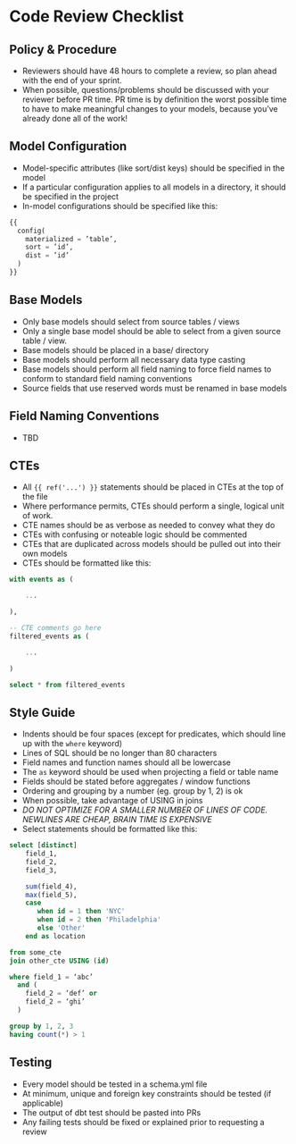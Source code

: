 # Code Review Checklist


## Policy & Procedure

- Reviewers should have 48 hours to complete a review, so plan ahead with the end of your sprint.
- When possible, questions/problems should be discussed with your reviewer before PR time. PR time is by definition the worst possible time to have to make meaningful changes to your models, because you’ve already done all of the work!

## Model Configuration

- Model-specific attributes (like sort/dist keys) should be specified in the model
- If a particular configuration applies to all models in a directory, it should be specified in the project
- In-model configurations should be specified like this:

```python
{{
  config(
    materialized = ’table’,
    sort = ’id’,
    dist = ’id’
  )
}}
```

## Base Models

- Only base models should select from source tables / views
- Only a single base model should be able to select from a given source table / view.
- Base models should be placed in a base/ directory
- Base models should perform all necessary data type casting
- Base models should perform all field naming to force field names to conform to standard field naming conventions
- Source fields that use reserved words must be renamed in base models

## Field Naming Conventions

- TBD

## CTEs

- All `{{ ref('...') }}` statements should be placed in CTEs at the top of the file
- Where performance permits, CTEs should perform a single, logical unit of work.
- CTE names should be as verbose as needed to convey what they do
- CTEs with confusing or noteable logic should be commented
- CTEs that are duplicated across models should be pulled out into their own models
- CTEs should be formatted like this:

``` sql
with events as (

	...

),

-- CTE comments go here
filtered_events as (

	...

)

select * from filtered_events
```

## Style Guide

- Indents should be four spaces (except for predicates, which should line up with the `where` keyword)
- Lines of SQL should be no longer than 80 characters
- Field names and function names should all be lowercase
- The `as` keyword should be used when projecting a field or table name
- Fields should be stated before aggregates / window functions
- Ordering and grouping by a number (eg. group by 1, 2) is ok
- When possible, take advantage of USING in joins
- *DO NOT OPTIMIZE FOR A SMALLER NUMBER OF LINES OF CODE. NEWLINES ARE CHEAP, BRAIN TIME IS EXPENSIVE*
- Select statements should be formatted like this:

```sql
select [distinct]
	field_1,
	field_2,
	field_3,

	sum(field_4),
	max(field_5),
	case
	   when id = 1 then 'NYC'
	   when id = 2 then 'Philadelphia'
	   else 'Other'
	end as location

from some_cte
join other_cte USING (id)

where field_1 = ‘abc’
  and (
    field_2 = ‘def’ or
    field_2 = ‘ghi’
  )

group by 1, 2, 3
having count(*) > 1
```

## Testing

- Every model should be tested in a schema.yml file
- At minimum, unique and foreign key constraints should be tested (if applicable)
- The output of dbt test should be pasted into PRs
- Any failing tests should be fixed or explained prior to requesting a review
